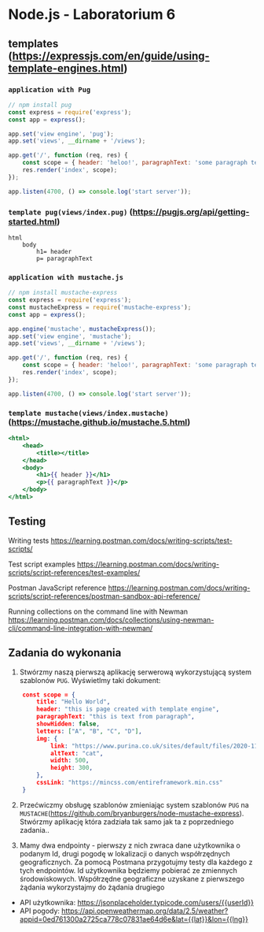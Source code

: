 # Node.js - Laboratorium 6

## templates (https://expressjs.com/en/guide/using-template-engines.html)

### `application with Pug`
```javascript
// npm install pug
const express = require('express');
const app = express();

app.set('view engine', 'pug');
app.set('views', __dirname + '/views');

app.get('/', function (req, res) {
    const scope = { header: 'heloo!', paragraphText: 'some paragraph text' };
    res.render('index', scope);
});

app.listen(4700, () => console.log('start server'));
```
### `template pug(views/index.pug)` (https://pugjs.org/api/getting-started.html)
```pug
html
    body
        h1= header
        p= paragraphText
```

### `application with mustache.js`
```javascript
// npm install mustache-express
const express = require('express');
const mustacheExpress = require('mustache-express');
const app = express();

app.engine('mustache', mustacheExpress());
app.set('view engine', 'mustache');
app.set('views', __dirname + '/views');

app.get('/', function (req, res) {
    const scope = { header: 'heloo!', paragraphText: 'some paragraph text' };
    res.render('index', scope);
});

app.listen(4700, () => console.log('start server'));
```
### `template mustache(views/index.mustache)` (https://mustache.github.io/mustache.5.html)
```mustache
<html>
    <head>
        <title></title>
    </head>
    <body>
        <h1>{{ header }}</h1>
        <p>{{ paragraphText }}</p>
    </body>
</html>
```

## Testing
Writing tests https://learning.postman.com/docs/writing-scripts/test-scripts/

Test script examples https://learning.postman.com/docs/writing-scripts/script-references/test-examples/

Postman JavaScript reference https://learning.postman.com/docs/writing-scripts/script-references/postman-sandbox-api-reference/

Running collections on the command line with Newman https://learning.postman.com/docs/collections/using-newman-cli/command-line-integration-with-newman/

## Zadania do wykonania

1. Stwórzmy naszą pierwszą aplikację serwerową wykorzystującą system szablonów `PUG`. Wyświetlmy taki dokument:
```json
    const scope = {
        title: "Hello World",
        header: "this is page created with template engine",
        paragraphText: "this is text from paragraph", 
        showHidden: false,
        letters: ["A", "B", "C", "D"],
        img: {
            link: "https://www.purina.co.uk/sites/default/files/2020-11/Top-5-Cats-That-Look-Like-Tigers-Leopards-and-OtherTEASER.jpeg",
            altText: "cat",
            width: 500,
            height: 300,
        },
        cssLink: "https://mincss.com/entireframework.min.css"
    }
```

2. Przećwiczmy obsługę szablonów zmieniając system szablonów `PUG` na `MUSTACHE`(https://github.com/bryanburgers/node-mustache-express). Stwórzmy aplikację która zadziała tak samo jak ta z poprzedniego zadania..

3. Mamy dwa endpointy - pierwszy z nich zwraca dane użytkownika o podanym Id, drugi pogodę w lokalizacji o danych współrzędnych geograficznych.
Za pomocą Postmana przygotujmy testy dla każdego z tych endpointów.
Id użytkownika będziemy pobierać ze zmiennych środowiskowych.
Współrzędne geograficzne uzyskane z pierwszego żądania wykorzystajmy do żądania drugiego
- API użytkownika: https://jsonplaceholder.typicode.com/users/{{userId}}
- API pogody: https://api.openweathermap.org/data/2.5/weather?appid=0ed761300a2725ca778c07831ae64d6e&lat={{lat}}&lon={{lng}}
